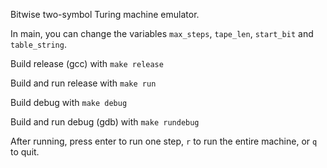 Bitwise two-symbol Turing machine emulator.

In main, you can change the variables `max_steps`, `tape_len`, `start_bit` and `table_string`.

Build release (gcc) with `make release`

Build and run release with `make run`

Build debug with `make debug`

Build and run debug (gdb) with `make rundebug`

After running, press enter to run one step, `r` to run the entire machine, or `q` to quit.
